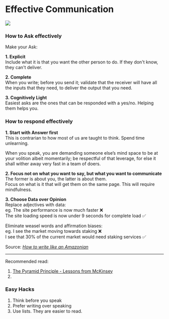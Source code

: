 # Effective Communication

![](../.gitbook/assets/image.png)

### How to Ask effectively

Make your Ask:

**1. Explicit**  
Include what it is that you want the other person to do. If they don't know, they can't deliver.

**2. Complete**  
When you write; before you send it; validate that the receiver will have all the inputs that they need, to deliver the output that you need.

**3. Cognitively Light**  
Easiest asks are the ones that can be responded with a yes/no. Helping them helps you.  


### How to respond effectively

**1. Start with Answer first**  
This is contrarian to how most of us are taught to think. Spend time unlearning.  
  
When you speak, you are demanding someone else’s mind space to be at your volition albeit momentarily; be respectful of that leverage, for else it shall wither away very fast in a team of doers.

**2. Focus not on what you want to say, but what you want to communicate**  
The former is about you, the latter is about them.  
Focus on what is it that will get them on the same page. This will require mindfulness.

**3. Choose Data over Opinion**  
Replace adjectives with data:  
eg. The site performance is now much faster ❌   
The site loading speed is now under 9 seconds for complete load ✅ 

Eliminate weasel words and affirmation biases:  
eg. I see the market moving towards staking ❌   
I see that 30% of the current market would need staking services ✅ 

Source: [_How to write like an Amazonian_](https://twitter.com/nipunmehra/status/1154590521345490945?lang=en)  
  
****  
Recommended read: 

1. [The Pyramid Principle - Lessons from McKinsey](https://medium.com/lessons-from-mckinsey/the-pyramid-principle-f0885dd3c5c7)
2. 
###  Easy Hacks

1. Think before you speak
2. Prefer writing over speaking
3. Use lists. They are easier to read.

